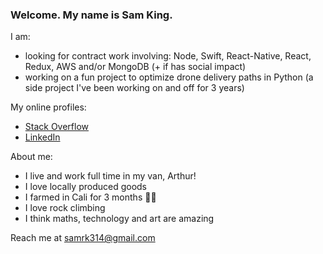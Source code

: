 ### Welcome. My name is Sam King.

I am:
- looking for contract work involving: Node, Swift, React-Native, React, Redux, AWS and/or MongoDB (+ if has social impact)
- working on a fun project to optimize drone delivery paths in Python (a side project I've been working on and off for 3 years)

My online profiles:
- <a href="https://stackoverflow.com/users/9816373/sam-king">Stack Overflow</a>
- <a href="https://www.linkedin.com/in/samuel-king-862898134/">LinkedIn</a>

About me:
- I live and work full time in my van, Arthur!
- I love locally produced goods
- I farmed in Cali for 3 months 👨‍🌾
- I love rock climbing
- I think maths, technology and art are amazing

Reach me at samrk314@gmail.com
